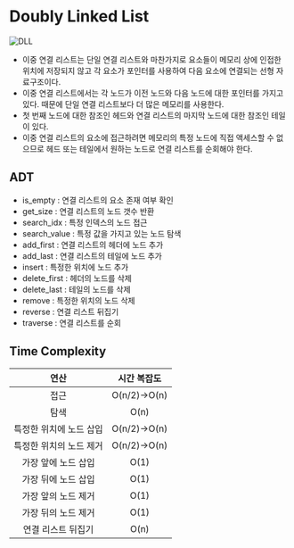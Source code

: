 # Doubly Linked List

![DLL](https://github.com/toutelajourn6e/Data_Structures-Algorithms/assets/118504009/d4e038d9-6385-471d-bb73-d98e34ff2da7)

* 이중 연결 리스트는 단일 연결 리스트와 마찬가지로 요소들이 메모리 상에 인접한 위치에 저장되지 않고 각 요소가 포인터를 사용하여 다음 요소에 연결되는 선형 자료구조이다.
* 이중 연결 리스트에서는 각 노드가 이전 노드와 다음 노드에 대한 포인터를 가지고 있다. 때문에 단일 연결 리스트보다 더 많은 메모리를 사용한다.
* 첫 번째 노드에 대한 참조인 헤드와 연결 리스트의 마지막 노드에 대한 참조인 테일이 있다.
* 이중 연결 리스트의 요소에 접근하려면 메모리의 특정 노드에 직접 액세스할 수 없으므로 헤드 또는 테일에서 원하는 노드로 연결 리스트를 순회해야 한다.

## ADT

* is_empty : 연결 리스트의 요소 존재 여부 확인
* get_size : 연결 리스트의 노드 갯수 반환
* search_idx : 특정 인덱스의 노드 접근
* search_value : 특정 값을 가지고 있는 노드 탐색
* add_first : 연결 리스트의 헤더에 노드 추가
* add_last : 연결 리스트의 테일에 노드 추가
* insert : 특정한 위치에 노드 추가
* delete_first : 헤더의 노드를 삭제
* delete_last : 테일의 노드를 삭제
* remove : 특정한 위치의 노드 삭제
* reverse : 연결 리스트 뒤집기
* traverse : 연결 리스트를 순회

## Time Complexity

|      연산       |    시간 복잡도    |
|:-------------:|:------------:|
|      접근       | O(n/2)->O(n) |
|      탐색       |     O(n)     |
| 특정한 위치에 노드 삽입 | O(n/2)->O(n) |
| 특정한 위치의 노드 제거 | O(n/2)->O(n) |
|  가장 앞에 노드 삽입  |     O(1)     |
|  가장 뒤에 노드 삽입  |     O(1)     |
|  가장 앞의 노드 제거  |     O(1)     |
|  가장 뒤의 노드 제거  |     O(1)     |
|  연결 리스트 뒤집기   |     O(n)     |